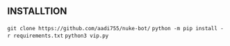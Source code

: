 ## INSTALLTION 
`` git clone https://github.com/aadi755/nuke-bot/ ``
`` python -m pip install -r requirements.txt ``
`` python3 vip.py ``
